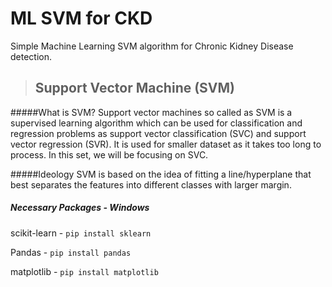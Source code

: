 # ML SVM for CKD
Simple Machine Learning SVM algorithm for Chronic Kidney Disease detection.


>## Support Vector Machine (SVM)
#####What is SVM?
  Support vector machines so called as SVM is a supervised learning algorithm which can be used for classification and regression problems as support vector classification (SVC) and support vector regression (SVR). It is used for smaller dataset as it takes too long to process. In this set, we will be focusing on SVC.

#####Ideology
  SVM is based on the idea of fitting a line/hyperplane that best separates the features into different classes with larger margin.


##### Necessary Packages - Windows
  scikit-learn - ```pip install sklearn```
  
  Pandas       - ```pip install pandas```
  
  matplotlib   - ```pip install matplotlib```
